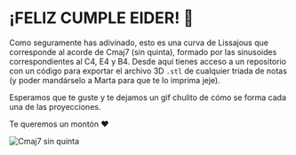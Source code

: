 # ¡FELIZ CUMPLE EIDER! 🎉

Como seguramente has adivinado, esto es una curva de Lissajous que corresponde al acorde de Cmaj7 (sin quinta), formado por las sinusoides correspondientes al C4, E4 y B4. 
Desde aquí tienes acceso a un repositorio con un código para exportar el archivo 3D `.stl` de cualquier triada de notas (y poder mandárselo a Marta para que te lo imprima jeje).

Esperamos que te guste y te dejamos un gif chulito de cómo se forma cada una de las proyecciones.

Te queremos un montón ❤️

![Cmaj7 sin quinta](visuals/lissajous_projections_animation.gif)
